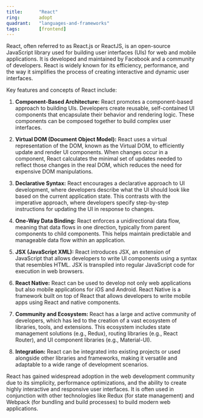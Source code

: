 ```yaml
---
title:      "React"
ring:       adopt
quadrant:   "languages-and-frameworks"
tags:       [frontend]
---
```


React, often referred to as React.js or ReactJS, is an open-source JavaScript library used for building user interfaces (UIs) for web and mobile applications. It is developed and maintained by Facebook and a community of developers. React is widely known for its efficiency, performance, and the way it simplifies the process of creating interactive and dynamic user interfaces.

Key features and concepts of React include:

1. **Component-Based Architecture:** React promotes a component-based approach to building UIs. Developers create reusable, self-contained UI components that encapsulate their behavior and rendering logic. These components can be composed together to build complex user interfaces.

2. **Virtual DOM (Document Object Model):** React uses a virtual representation of the DOM, known as the Virtual DOM, to efficiently update and render UI components. When changes occur in a component, React calculates the minimal set of updates needed to reflect those changes in the real DOM, which reduces the need for expensive DOM manipulations.

3. **Declarative Syntax:** React encourages a declarative approach to UI development, where developers describe what the UI should look like based on the current application state. This contrasts with the imperative approach, where developers specify step-by-step instructions for updating the UI in response to changes.

4. **One-Way Data Binding:** React enforces a unidirectional data flow, meaning that data flows in one direction, typically from parent components to child components. This helps maintain predictable and manageable data flow within an application.

5. **JSX (JavaScript XML):** React introduces JSX, an extension of JavaScript that allows developers to write UI components using a syntax that resembles HTML. JSX is transpiled into regular JavaScript code for execution in web browsers.

6. **React Native:** React can be used to develop not only web applications but also mobile applications for iOS and Android. React Native is a framework built on top of React that allows developers to write mobile apps using React and native components.

7. **Community and Ecosystem:** React has a large and active community of developers, which has led to the creation of a vast ecosystem of libraries, tools, and extensions. This ecosystem includes state management solutions (e.g., Redux), routing libraries (e.g., React Router), and UI component libraries (e.g., Material-UI).

8. **Integration:** React can be integrated into existing projects or used alongside other libraries and frameworks, making it versatile and adaptable to a wide range of development scenarios.

React has gained widespread adoption in the web development community due to its simplicity, performance optimizations, and the ability to create highly interactive and responsive user interfaces. It is often used in conjunction with other technologies like Redux (for state management) and Webpack (for bundling and build processes) to build modern web applications.
